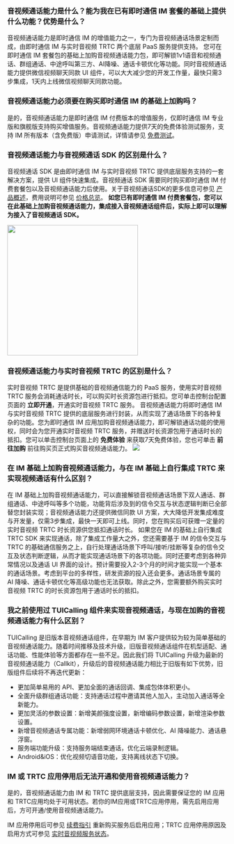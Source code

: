 

### 	音视频通话能力是什么？能为我在已有即时通信 IM 套餐的基础上提供什么功能？优势是什么？
音视频通话能力是即时通信 IM 的增值能力之一，专门为音视频通话场景定制而成，由即时通信 IM 与实时音视频 TRTC 两个底层 PaaS  服务提供支持。
您可在即时通信 IM 套餐包的基础上加购音视频通话能力包，即可解锁1v1语音和视频通话、群组通话、中途呼叫第三方、AI降噪、通话卡顿优化等功能。同时音视频通话能力提供微信视频聊天同款 UI 组件，可以大大减少您的开发工作量，最快只需3步集成，1天内上线微信视频聊天同款功能。

### 音视频通话能力必须要在购买即时通信 IM 的基础上加购吗？
是的，音视频通话能力是即时通信 IM 付费版本的增值服务，仅即时通信 IM 专业版和旗舰版支持购买增值服务。音视频通话能力提供7天的免费体验测试服务，支持 IM 所有版本（含免费版）申请测试，详情请参见 [免费测试](https://cloud.tencent.com/document/product/269/72445#.E6.AD.A5.E9.AA.A41.EF.BC.9A.E5.BC.80.E9.80.9A.E9.9F.B3.E8.A7.86.E9.A2.91.E6.9C.8D.E5.8A.A1)。

### 音视频通话能力与音视频通话 SDK 的区别是什么？
音视频通话 SDK 是由即时通信 IM 与实时音视频 TRTC 提供底层服务支持的一套解决方案，提供 UI 组件快速集成。音视频通话 SDK 需要同时购买即时通信 IM 付费套餐包以及音视频通话能力后使用。关于音视频通话SDK的更多信息可参见 [产品概述](https://cloud.tencent.com/document/product/1640/79964)，费用说明可参见 [价格总览](https://cloud.tencent.com/document/product/1640/79968)。
**如您已有即时通信 IM 付费套餐包，您可以在此基础上加购音视频通话能力，集成接入音视频通话组件后，实际上即可以理解为接入了音视频通话 SDK。**

<img src="https://qcloudimg.tencent-cloud.cn/raw/720dd0f75901dba02f4a8865d5008f37.png" style = "width:300px">  

### 音视频通话能力与实时音视频 TRTC 的区别是什么？

实时音视频 TRTC 是提供基础的音视频通信能力的 PaaS 服务，使用实时音视频 TRTC 服务会消耗通话时长，可以购买时长资源包进行抵扣。您可单击控制台配置页面的 **立即开通**，开通实时音视频 TRTC 服务。
音视频通话能力将即时通信 IM 与实时音视频 TRTC 提供的底层服务进行封装，从而实现了通话场景下的各种复杂的功能。您为即时通信 IM 应用加购音视频通话能力，即可解锁通话功能的使用权，同时会为您开通实时音视频 TRTC 服务，并赠送时长资源包用于通话时长的抵扣。您可以单击控制台页面上的 **免费体验** 来获取7天免费体验，您也可单击 **前往加购** 前往购买页正式购买音视频通话能力。
![](https://qcloudimg.tencent-cloud.cn/raw/ecc4fa1a9efa4d7a9a46ee8b5938e3af.png)

### 在 IM 基础上加购音视频通话能力，与在 IM 基础上自行集成 TRTC 来实现视频通话有什么区别？
在 IM 基础上加购音视频通话能力，可以直接解锁音视频通话场景下双人通话、群组通话、中途呼叫等多个功能，功能背后涉及到的信令交互与状态逻辑判断已全部替您封装实现；音视频通话能力还提供微信同款 UI 方案，大大降低开发集成难度与开发量，仅需3步集成，最快一天即可上线。同时，您在购买后可获赠一定量的实时音视频 TRTC 时长资源供您抵扣通话时长。
如果您在 IM 的基础上自行集成 TRTC SDK 来实现通话，除了集成工作量大之外，您还需要基于 IM 的信令交互与 TRTC 的基础通信服务之上，自行处理通话场景下呼叫/接听/挂断等复杂的信令交互及状态判断逻辑，从而才能实现通话场景下的各项功能。同时还要考虑到各种异常情况以及通话 UI 界面的设计。预计需要投入2-3个月的时间才能实现一个基本的通话场景。考虑到平台的多样性，研发资源的投入还会更多。通话场景专属的 AI 降噪、通话卡顿优化等高级功能也无法获取。除此之外，您需要额外购买实时音视频 TRTC 的时长资源包用于通话时长的抵扣。

### 我之前使用过 TUICalling 组件来实现音视频通话，与现在加购的音视频通话能力有什么区别？
TUICalling 是旧版本音视频通话组件，在早期为 IM 客户提供较为较为简单基础的音视频通话能力。随着时间推移及技术升级，旧版音视频通话组件在机型适配、通话功能、性能体验等方面都存在一些不足。因此我们将 TUICalling 升级为最新的音视频通话能力（Callkit），升级后的音视频通话能力相比于旧版有如下优势，旧版组件后续将不再迭代更新：
- 更加简单易用的 API、更加全面的通话回调、集成包体体积更小。
- 全面升级群组通话功能：支持通话过程中邀请其他人加入，主动加入通话等全新能力。
- 更加灵活的参数设置：新增美颜强度设置，新增编码参数设置，新增渲染参数设置。
- 新增音视频通话专属功能：新增弱网环境通话卡顿优化、AI 降噪能力、通话悬浮窗。
- 服务端功能升级：支持服务端结束通话，优化云端录制逻辑。
- Android&iOS：优化视频切语音功能，支持离线状态下切换。

### IM 或 TRTC 应用停用后无法开通和使用音视频通话能力？
是的，音视频通话能力由 IM 和 TRTC 提供底层支持，因此需要保证您的 IM 应用和 TRTC应用均处于可用状态。若你的IM应用或TRTC应用停用，需先启用应用后，方可开通/使用音视频通话能力。

IM 应用停用后可参见 [续费指引](https://cloud.tencent.com/document/product/269/32472) 重新购买服务后启用应用；TRTC 应用停用原因及启用方式可参见 [实时音视频服务状态](https://cloud.tencent.com/document/product/647/50767#.E5.AE.9E.E6.97.B6.E9.9F.B3.E8.A7.86.E9.A2.91.E6.9C.8D.E5.8A.A1.E7.8A.B6.E6.80.81)。

